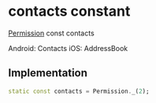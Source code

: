 


# contacts constant







[Permission](../../zego_uikit_prebuilt_live_audio_room/Permission-class.md) const contacts
  




<p>Android: Contacts
iOS: AddressBook</p>



## Implementation

```dart
static const contacts = Permission._(2);
```







